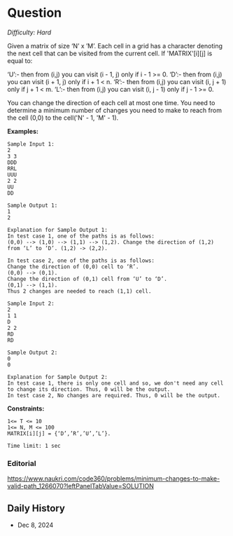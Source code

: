 # Question 

_Difficulty: Hard_

Given a matrix of size ‘N’ x ’M’. Each cell in a grid has a character denoting the next cell that can be visited from the current cell. If 'MATRIX'[i][j] is equal to:

‘U’:- then from (i,j) you can visit (i - 1, j) only if i - 1 >= 0.
‘D’:- then from (i,j) you can visit (i + 1, j) only if i + 1 < n.
‘R’:- then from (i,j) you can visit (i, j + 1) only if j + 1 < m.
‘L’:- then from (i,j) you can visit (i, j - 1) only if j - 1 >= 0.

You can change the direction of each cell at most one time.
You need to determine a minimum number of changes you need to make to reach from the cell (0,0) to the cell('N' - 1, 'M' - 1).

**Examples:**
```
Sample Input 1:
2
3 3
DDD
RRL
UUU
2 2
UU
DD

Sample Output 1:
1
2

Explanation for Sample Output 1:
In test case 1, one of the paths is as follows:
(0,0) --> (1,0) --> (1,1) --> (1,2). Change the direction of (1,2) from ‘L’ to ‘D’. (1,2) -> (2,2).

In test case 2, one of the paths is as follows:
Change the direction of (0,0) cell to ‘R’.
(0,0) --> (0,1).
Change the direction of (0,1) cell from ‘U’ to ‘D’.
(0,1) --> (1,1).
Thus 2 changes are needed to reach (1,1) cell.

Sample Input 2:
2
1 1
D
2 2
RD
RD

Sample Output 2:
0
0

Explanation for Sample Output 2:
In test case 1, there is only one cell and so, we don't need any cell to change its direction. Thus, 0 will be the output.
In test case 2, No changes are required. Thus, 0 will be the output.
```

**Constraints:**
```
1<= T <= 10
1<= N, M <= 100
MATRIX[i][j] = {‘D’,’R’,’U’,’L’}.

Time limit: 1 sec
```

### Editorial
https://www.naukri.com/code360/problems/minimum-changes-to-make-valid-path_1266070?leftPanelTabValue=SOLUTION

## Daily History
- Dec 8, 2024